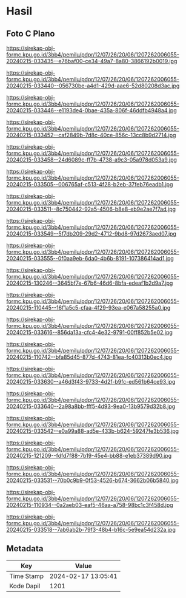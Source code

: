 # Hasil

## Foto C Plano

https://sirekap-obj-formc.kpu.go.id/3bb4/pemilu/pdpr/12/07/26/20/06/1207262006055-20240215-033435--e76baf00-ce34-49a7-8a80-3866192b0019.jpg

https://sirekap-obj-formc.kpu.go.id/3bb4/pemilu/pdpr/12/07/26/20/06/1207262006055-20240215-033440--056730be-a4d1-429d-aae6-52d80208d3ac.jpg

https://sirekap-obj-formc.kpu.go.id/3bb4/pemilu/pdpr/12/07/26/20/06/1207262006055-20240215-033446--e1193de4-0bae-435a-806f-46ddfb4948a4.jpg

https://sirekap-obj-formc.kpu.go.id/3bb4/pemilu/pdpr/12/07/26/20/06/1207262006055-20240215-033452--caf2849b-7d8c-40ce-856c-13cc8b9d2714.jpg

https://sirekap-obj-formc.kpu.go.id/3bb4/pemilu/pdpr/12/07/26/20/06/1207262006055-20240215-033458--24d6089c-ff7b-4738-a9c3-05a978d053a9.jpg

https://sirekap-obj-formc.kpu.go.id/3bb4/pemilu/pdpr/12/07/26/20/06/1207262006055-20240215-033505--006765af-c513-4f28-b2eb-37feb76eadb1.jpg

https://sirekap-obj-formc.kpu.go.id/3bb4/pemilu/pdpr/12/07/26/20/06/1207262006055-20240215-033511--8c750442-92a5-4506-b8e8-eb9e2ae7f7ad.jpg

https://sirekap-obj-formc.kpu.go.id/3bb4/pemilu/pdpr/12/07/26/20/06/1207262006055-20240215-033549--5f7db209-29d2-4712-9bd8-97d2673aed07.jpg

https://sirekap-obj-formc.kpu.go.id/3bb4/pemilu/pdpr/12/07/26/20/06/1207262006055-20240215-033555--0f0aa9eb-6da0-4b6b-8191-107386414ad1.jpg

https://sirekap-obj-formc.kpu.go.id/3bb4/pemilu/pdpr/12/07/26/20/06/1207262006055-20240215-130246--3645bf7e-67b6-46d6-8bfa-edeaf1b2d9a7.jpg

https://sirekap-obj-formc.kpu.go.id/3bb4/pemilu/pdpr/12/07/26/20/06/1207262006055-20240215-110445--16f1a5c5-cfaa-4f29-93ea-e067a58255a0.jpg

https://sirekap-obj-formc.kpu.go.id/3bb4/pemilu/pdpr/12/07/26/20/06/1207262006055-20240215-033616--856da13a-cfc4-4e32-9791-00ff852b5e02.jpg

https://sirekap-obj-formc.kpu.go.id/3bb4/pemilu/pdpr/12/07/26/20/06/1207262006055-20240215-110742--bfa85d45-877d-4743-81ea-fc40313b0ec4.jpg

https://sirekap-obj-formc.kpu.go.id/3bb4/pemilu/pdpr/12/07/26/20/06/1207262006055-20240215-033630--a46d3f43-9733-4d2f-b9fc-ed561b64ce93.jpg

https://sirekap-obj-formc.kpu.go.id/3bb4/pemilu/pdpr/12/07/26/20/06/1207262006055-20240215-033640--2a98a8bb-fff5-4d93-9ea0-13b9579d32b8.jpg

https://sirekap-obj-formc.kpu.go.id/3bb4/pemilu/pdpr/12/07/26/20/06/1207262006055-20240215-033542--e0a99a88-ad5e-433b-b624-59247fe3b536.jpg

https://sirekap-obj-formc.kpu.go.id/3bb4/pemilu/pdpr/12/07/26/20/06/1207262006055-20240215-121209--fdfd7f88-7b19-45e4-bb88-e1eb37389d90.jpg

https://sirekap-obj-formc.kpu.go.id/3bb4/pemilu/pdpr/12/07/26/20/06/1207262006055-20240215-033531--70b0c9b9-0f53-4526-b674-3662b06b5840.jpg

https://sirekap-obj-formc.kpu.go.id/3bb4/pemilu/pdpr/12/07/26/20/06/1207262006055-20240215-110934--0a2aeb03-eaf5-46aa-a758-98bc1c3f458d.jpg

https://sirekap-obj-formc.kpu.go.id/3bb4/pemilu/pdpr/12/07/26/20/06/1207262006055-20240215-033518--7ab6ab2b-79f3-48b4-b16c-5e9ea54d232a.jpg


## Metadata

| Key        | Value               |
| ---------- | ------------------- |
| Time Stamp | 2024-02-17 13:05:41 |
| Kode Dapil | 1201                |



